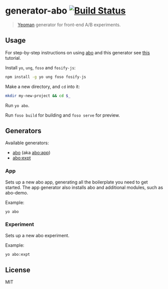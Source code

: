 # generator-abo [![Build Status](https://secure.travis-ci.org/abojs/generator-abo.png?branch=master)](https://travis-ci.org/abojs/generator-abo)

> [Yeoman](http://yeoman.io) generator for front-end A/B experiments.

## Usage

For step-by-step instructions on using [abo](https://github.com/zkochan/abo) and this generator see [this](http://www.kochan.io/ab/vanilla-ab-testing-with-abo.html) tutorial.

Install `yo`, `ung`, `foso` and `fosify-js`:

```bash
npm install -g yo ung foso fosify-js
```

Make a new directory, and `cd` into it:

```bash
mkdir my-new-project && cd $_
```

Run `yo abo`.

Run `foso build` for building and `foso serve` for preview.


## Generators

Available generators:

* [abo](#app) (aka [abo:app](#app))
* [abo:expt](#experiment)


### App

Sets up a new abo app, generating all the boilerplate you need to get started. The app generator also installs abo and additional modules, such as abo-demo.

Example:
```bash
yo abo
```


### Experiment

Sets up a new abo experiment.

Example:
```bash
yo abo:expt
```


## License

MIT
